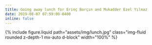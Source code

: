 ```yaml
---
title: Going away lunch for Erinç Barçın and Mukadder Ezel Yılmaz
date: 2019-08-07 07:59:00-0400
inline: false
---
```


{% include figure.liquid path="assets/img/lunch.jpg" class="img-fluid rounded z-depth-1 mx-auto d-block" width="100%" %}
